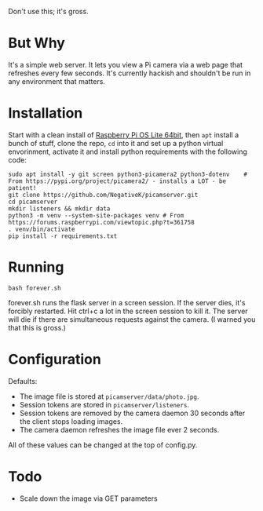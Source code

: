 Don't use this; it's gross.

# But Why
It's a simple web server. It lets you view a Pi camera via a web page that
refreshes every few seconds. It's currently hackish and shouldn't be run in
any environment that matters.

# Installation

Start with a clean install of [Raspberry Pi OS Lite 64bit](https://www.raspberrypi.com/software/operating-systems/), then `apt` install a bunch of stuff, clone the repo, `cd` into it and set up a python virtual envorinment, activate it and install python requirements with the following code: 

```
sudo apt install -y git screen python3-picamera2 python3-dotenv    # From https://pypi.org/project/picamera2/ - installs a LOT - be patient!
git clone https://github.com/NegativeK/picamserver.git
cd picamserver
mkdir listeners && mkdir data
python3 -m venv --system-site-packages venv # From https://forums.raspberrypi.com/viewtopic.php?t=361758
. venv/bin/activate
pip install -r requirements.txt
```

# Running
`bash forever.sh`

forever.sh runs the flask server in a screen session. If the server dies, it's
forcibly restarted. Hit ctrl+c a lot in the screen session to kill it. The
server will die if there are simultaneous requests against the camera. (I 
warned you that this is gross.)

# Configuration
Defaults:
* The image file is stored at `picamserver/data/photo.jpg`.
* Session tokens are stored in `picamserver/listeners`.
* Session tokens are removed by the camera daemon 30 seconds after the client stops loading images.
* The camera daemon refreshes the image file ever 2 seconds.

All of these values can be changed at the top of config.py.

# Todo
* Scale down the image via GET parameters
